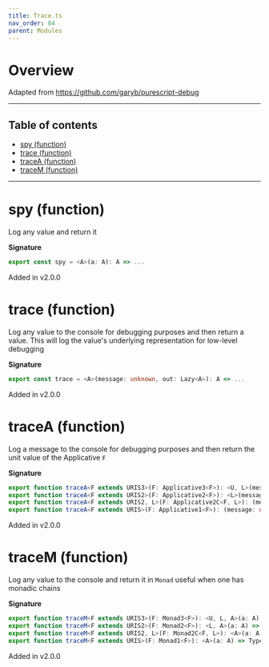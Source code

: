 ```yaml
---
title: Trace.ts
nav_order: 84
parent: Modules
---
```


# Overview

Adapted from https://github.com/garyb/purescript-debug

---

<h2 class="text-delta">Table of contents</h2>

- [spy (function)](#spy-function)
- [trace (function)](#trace-function)
- [traceA (function)](#tracea-function)
- [traceM (function)](#tracem-function)

---

# spy (function)

Log any value and return it

**Signature**

```ts
export const spy = <A>(a: A): A => ...
```

Added in v2.0.0

# trace (function)

Log any value to the console for debugging purposes and then return a value. This will log the value's underlying
representation for low-level debugging

**Signature**

```ts
export const trace = <A>(message: unknown, out: Lazy<A>): A => ...
```

Added in v2.0.0

# traceA (function)

Log a message to the console for debugging purposes and then return the unit value of the Applicative `F`

**Signature**

```ts
export function traceA<F extends URIS3>(F: Applicative3<F>): <U, L>(message: unknown) => Type3<F, U, L, void>
export function traceA<F extends URIS2>(F: Applicative2<F>): <L>(message: unknown) => Type2<F, L, void>
export function traceA<F extends URIS2, L>(F: Applicative2C<F, L>): (message: unknown) => Type2<F, L, void>
export function traceA<F extends URIS>(F: Applicative1<F>): (message: unknown) => Type<F, void> { ... }
```

Added in v2.0.0

# traceM (function)

Log any value to the console and return it in `Monad` useful when one has monadic chains

**Signature**

```ts
export function traceM<F extends URIS3>(F: Monad3<F>): <U, L, A>(a: A) => Type3<F, U, L, A>
export function traceM<F extends URIS2>(F: Monad2<F>): <L, A>(a: A) => Type2<F, L, A>
export function traceM<F extends URIS2, L>(F: Monad2C<F, L>): <A>(a: A) => Type2<F, L, A>
export function traceM<F extends URIS>(F: Monad1<F>): <A>(a: A) => Type<F, A> { ... }
```

Added in v2.0.0
